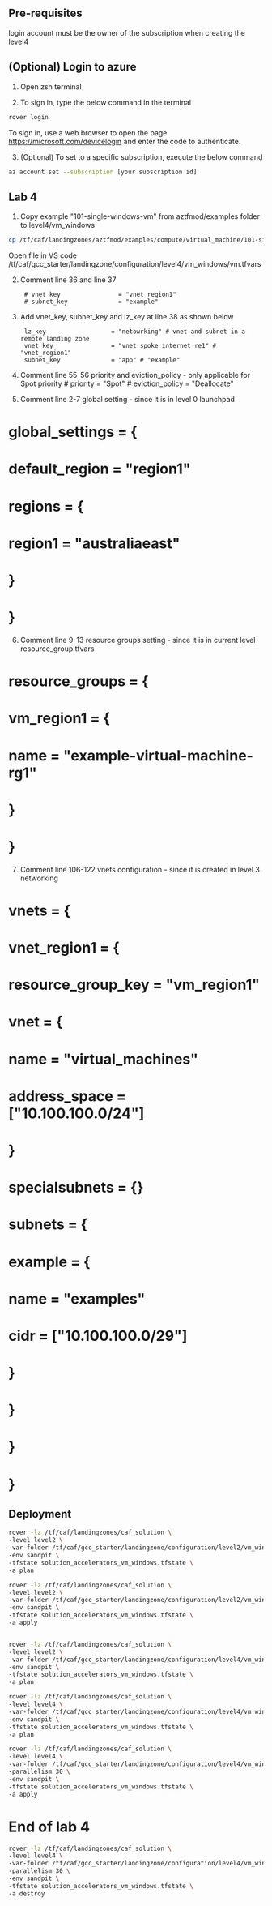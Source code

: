 

## Pre-requisites

login account must be the owner of the subscription when creating the level4

## (Optional) Login to azure

1. Open zsh terminal

2. To sign in, type the below command in the terminal
```bash
rover login
```
To sign in, use a web browser to open the page https://microsoft.com/devicelogin and enter the code to authenticate.

3. (Optional) To set to a specific subscription, execute the below command
```bash
az account set --subscription [your subscription id] 
```


## Lab 4

1. Copy example "101-single-windows-vm" from aztfmod/examples folder to level4/vm_windows

```bash
cp /tf/caf/landingzones/aztfmod/examples/compute/virtual_machine/101-single-windows-vm/configuration.tfvars /tf/caf/gcc_starter/landingzone/configuration/level4/vm_windows/vm.tfvars
```

Open file in VS code
/tf/caf/gcc_starter/landingzone/configuration/level4/vm_windows/vm.tfvars


2. Comment line 36 and line 37

        # vnet_key                = "vnet_region1"
        # subnet_key              = "example"

3. Add vnet_key, subnet_key and lz_key at line 38 as shown below

        lz_key                  = "netowrking" # vnet and subnet in a remote landing zone        
        vnet_key                = "vnet_spoke_internet_re1" # "vnet_region1"
        subnet_key              = "app" # "example"

4. Comment line 55-56 priority and eviction_policy - only applicable for Spot priority
        # priority        = "Spot"
        # eviction_policy = "Deallocate"
   
5. Comment line 2-7 global setting - since it is in level 0 launchpad

# global_settings = {
#   default_region = "region1"
#   regions = {
#     region1 = "australiaeast"
#   }
# }

6. Comment line 9-13 resource groups setting - since it is in current level resource_group.tfvars

# resource_groups = {
#   vm_region1 = {
#     name = "example-virtual-machine-rg1"
#   }
# }

7. Comment line 106-122 vnets configuration - since it is created in level 3 networking

# vnets = {
#   vnet_region1 = {
#     resource_group_key = "vm_region1"
#     vnet = {
#       name          = "virtual_machines"
#       address_space = ["10.100.100.0/24"]
#     }
#     specialsubnets = {}
#     subnets = {
#       example = {
#         name = "examples"
#         cidr = ["10.100.100.0/29"]
#       }
#     }

#   }
# }

## Deployment

```bash
rover -lz /tf/caf/landingzones/caf_solution \
-level level2 \
-var-folder /tf/caf/gcc_starter/landingzone/configuration/level2/vm_windows \
-env sandpit \
-tfstate solution_accelerators_vm_windows.tfstate \
-a plan
```

```bash
rover -lz /tf/caf/landingzones/caf_solution \
-level level2 \
-var-folder /tf/caf/gcc_starter/landingzone/configuration/level2/vm_windows \
-env sandpit \
-tfstate solution_accelerators_vm_windows.tfstate \
-a apply
```

```bash

rover -lz /tf/caf/landingzones/caf_solution \
-level level2 \
-var-folder /tf/caf/gcc_starter/landingzone/configuration/level4/vm_windows \
-env sandpit \
-tfstate solution_accelerators_vm_windows.tfstate \
-a plan

rover -lz /tf/caf/landingzones/caf_solution \
-level level4 \
-var-folder /tf/caf/gcc_starter/landingzone/configuration/level4/vm_windows \
-env sandpit \
-tfstate solution_accelerators_vm_windows.tfstate \
-a plan
```

```bash
rover -lz /tf/caf/landingzones/caf_solution \
-level level4 \
-var-folder /tf/caf/gcc_starter/landingzone/configuration/level4/vm_windows \
-parallelism 30 \
-env sandpit \
-tfstate solution_accelerators_vm_windows.tfstate \
-a apply
```

# End of lab 4

```bash
rover -lz /tf/caf/landingzones/caf_solution \
-level level4 \
-var-folder /tf/caf/gcc_starter/landingzone/configuration/level4/vm_windows \
-parallelism 30 \
-env sandpit \
-tfstate solution_accelerators_vm_windows.tfstate \
-a destroy
```
